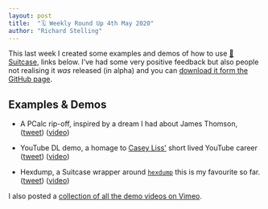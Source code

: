 ```yaml
---
layout: post
title:  "🗓 Weekly Round Up 4th May 2020"
author: "Richard Stelling"
---
```


This last week I created some examples and demos of how to use [🧳 Suitcase](https://github.com/Impedimenta/Suitcase/), links below. I’ve had some very positive feedback but also people not realising it _was_ released (in alpha) and you can [download it form the GitHub page](https://github.com/Impedimenta/Suitcase/releases/latest/download/Suitcase.dmg).

## Examples & Demos

- A PCalc rip-off, inspired by a dream I had about James Thomson, ([tweet](https://twitter.com/rjstelling/status/1257231568466251776)) ([video](https://vimeo.com/415716551))

- YouTube DL demo, a homage to [Casey Liss'](https://twitter.com/caseyliss) short lived YouTube career ([tweet](https://twitter.com/SuitcaseCLI/status/1258149597970608129)) ([video](https://vimeo.com/415711426))

- Hexdump, a Suitcase wrapper around [`hexdump`](x-man-page://hexdump) this is my favourite so far. ([tweet](https://twitter.com/SuitcaseCLI/status/1258051954477010949)) ([video](https://vimeo.com/415711815))

I also posted a [collection of all the demo videos on Vimeo](https://vimeo.com/showcase/7102180).
